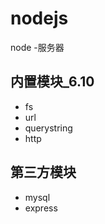 ﻿nodejs
=====
node -服务器
## 内置模块_6.10
* fs <br>
* url <br>
* querystring <br>
* http <br>

## 第三方模块
* mysql <br>
* express <br>
